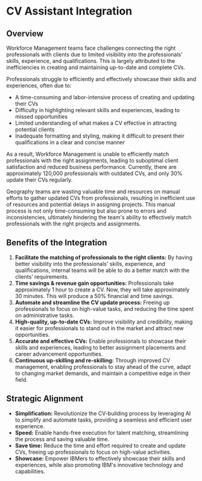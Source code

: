 # CV Assistant Integration

## Overview
Workforce Management teams face challenges connecting the right professionals with clients due to limited visibility into the professionals' skills, experience, and qualifications. This is largely attributed to the inefficiencies in creating and maintaining up-to-date and complete CVs.

Professionals struggle to efficiently and effectively showcase their skills and experiences, often due to:
- A time-consuming and labor-intensive process of creating and updating their CVs
- Difficulty in highlighting relevant skills and experiences, leading to missed opportunities
- Limited understanding of what makes a CV effective in attracting potential clients
- Inadequate formatting and styling, making it difficult to present their qualifications in a clear and concise manner

As a result, Workforce Management is unable to efficiently match professionals with the right assignments, leading to suboptimal client satisfaction and reduced business performance. Currently, there are approximately 120,000 professionals with outdated CVs, and only 30% update their CVs regularly.

Geography teams are wasting valuable time and resources on manual efforts to gather updated CVs from professionals, resulting in inefficient use of resources and potential delays in assigning projects. This manual process is not only time-consuming but also prone to errors and inconsistencies, ultimately hindering the team's ability to effectively match professionals with the right projects and assignments.

## Benefits of the Integration
1. **Facilitate the matching of professionals to the right clients:** By having better visibility into the professionals' skills, experience, and qualifications, internal teams will be able to do a better match with the clients’ requirements.
2. **Time savings & revenue gain opportunities:** Professionals take approximately 1 hour to create a CV. Now, they will take approximately 30 minutes. This will produce a 50% financial and time savings.
3. **Automate and streamline the CV update process:** Freeing up professionals to focus on high-value tasks, and reducing the time spent on administrative tasks.
4. **High-quality, up-to-date CVs:** Improve visibility and credibility, making it easier for professionals to stand out in the market and attract new opportunities.
5. **Accurate and effective CVs:** Enable professionals to showcase their skills and experiences, leading to better assignment placements and career advancement opportunities.
6. **Continuous up-skilling and re-skilling:** Through improved CV management, enabling professionals to stay ahead of the curve, adapt to changing market demands, and maintain a competitive edge in their field.

## Strategic Alignment
- **Simplification:** Revolutionize the CV-building process by leveraging AI to simplify and automate tasks, providing a seamless and efficient user experience.
- **Speed:** Enable hands-free execution for talent matching, streamlining the process and saving valuable time.
- **Save time:** Reduce the time and effort required to create and update CVs, freeing up professionals to focus on high-value activities.
- **Showcase:** Empower IBMers to effectively showcase their skills and experiences, while also promoting IBM's innovative technology and capabilities.
